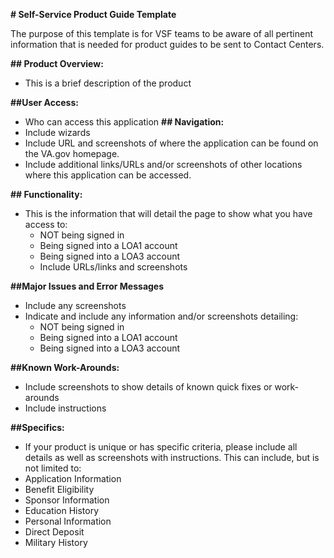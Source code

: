 **# Self-Service Product Guide Template** 

The purpose of this template is for VSF teams to be aware of all pertinent information that is needed for product guides to be sent to Contact Centers.  

**## Product Overview:**
- This is a brief description of the product

**##User Access:**
- Who can access this application
**## Navigation:**
- Include wizards
- Include URL and screenshots of where the application can be found on the VA.gov homepage.
- Include additional links/URLs and/or screenshots of other locations where this application can be accessed.

**## Functionality:**
- This is the information that will detail the page to show what you have access to:
     - NOT being signed in
     - Being signed into a LOA1 account
     - Being signed into a LOA3 account
     - Include URLs/links and screenshots

**##Major Issues and Error Messages**
- Include any screenshots
- Indicate and include any information and/or screenshots detailing:
     - NOT being signed in
     - Being signed into a LOA1 account
     - Being signed into a LOA3 account

**##Known Work-Arounds:**
- Include screenshots to show details of known quick fixes or work-arounds
- Include instructions

**##Specifics:**
- If your product is unique or has specific criteria, please include all details as well as screenshots with instructions.  This can    include, but is not limited to:
- Application Information
- Benefit Eligibility
- Sponsor Information
- Education History
- Personal Information
- Direct Deposit
- Military History
 
